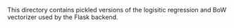 This directory contains pickled versions of the logisitic regression and BoW vectorizer used by the Flask backend.